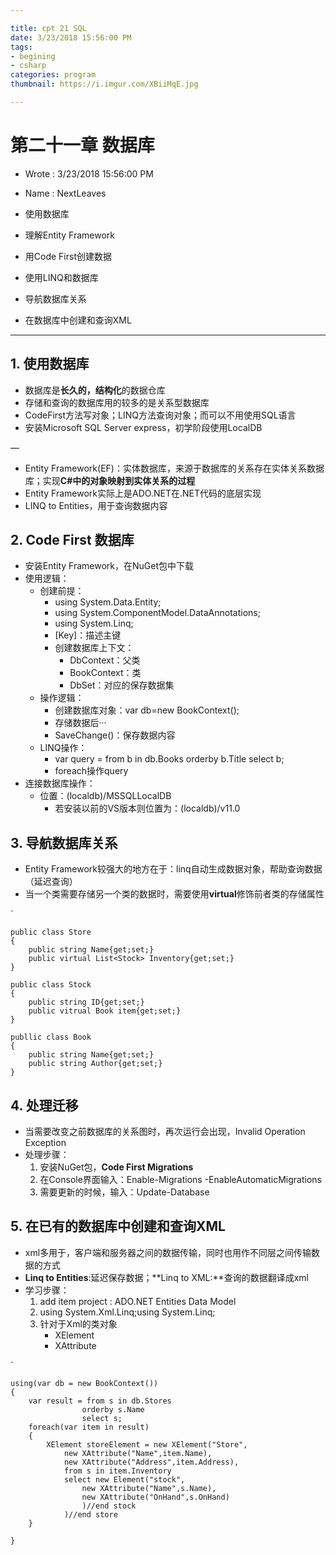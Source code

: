 ```yaml
---

title: cpt 21 SQL
date: 3/23/2018 15:56:00 PM 
tags:
- begining
- csharp
categories: program
thumbnail: https://i.imgur.com/XBiiMqE.jpg

---
```


# 第二十一章 数据库 #

* Wrote : 3/23/2018 15:56:00 PM 
* Name  : NextLeaves

* 使用数据库
* 理解Entity Framework
* 用Code First创建数据
* 使用LINQ和数据库
* 导航数据库关系
* 在数据库中创建和查询XML

---

## 1. 使用数据库 ##

* 数据库是**长久的，结构化**的数据仓库
* 存储和查询的数据库用的较多的是关系型数据库
* CodeFirst方法写对象；LINQ方法查询对象；而可以不用使用SQL语言
* 安装Microsoft SQL Server express，初学阶段使用LocalDB

—

* Entity Framework(EF)：实体数据库，来源于数据库的关系存在实体关系数据库；实现**C#中的对象映射到实体关系的过程**
* Entity Framework实际上是ADO.NET在.NET代码的底层实现
* LINQ to Entities，用于查询数据内容

## 2. Code First 数据库 ##

* 安装Entity Framework，在NuGet包中下载
* 使用逻辑：
	* 创建前提：
		* using System.Data.Entity;
		* using System.ComponentModel.DataAnnotations;
		* using System.Linq;
		* [Key]：描述主键
		* 创建数据库上下文：
			* DbContext：父类
			* BookContext：类
			* DbSet<T>：对应的保存数据集
	* 操作逻辑：
		* 创建数据库对象：var db=new BookContext();
		*  存储数据后···
		*  SaveChange()：保存数据内容
	*  LINQ操作：
		*  var query = from b in db.Books orderby b.Title select b;
		*  foreach操作query
*  连接数据库操作：
	*  位置：(localdb)/MSSQLLocalDB
		*  若安装以前的VS版本则位置为：(localdb)/v11.0

## 3. 导航数据库关系 ##

* Entity Framework较强大的地方在于：linq自动生成数据对象，帮助查询数据（延迟查询）
* 当一个类需要存储另一个类的数据时，需要使用**virtual**修饰前者类的存储属性

`

	public class Store
	{
		public string Name{get;set;}
		public virtual List<Stock> Inventory{get;set;}
	}
	
	public class Stock
	{
		public string ID{get;set;}
		public vitrual Book item{get;set;}
	}
	
	publlic class Book
	{
		public string Name{get;set;}
		public string Author{get;set;}
	}
	
## 4. 处理迁移 ##

* 当需要改变之前数据库的关系图时，再次运行会出现，Invalid Operation Exception
* 处理步骤：
	1. 安装NuGet包，**Code First Migrations**
	2. 在Console界面输入：Enable-Migrations -EnableAutomaticMigrations
	3. 需要更新的时候，输入：Update-Database

## 5. 在已有的数据库中创建和查询XML ##

* xml多用于，客户端和服务器之间的数据传输，同时也用作不同层之间传输数据的方式
* **Linq to Entities**:延迟保存数据；**Linq to XML:**查询的数据翻译成xml
* 学习步骤：
	1. add item project : ADO.NET Entities Data Model
	2. using System.Xml.Linq;using System.Linq;
	3. 针对于Xml的类对象
		* XElement
		* XAttribute

`

	using(var db = new BookContext())
	{
		var result = from s in db.Stores
					orderby s.Name
					select s;
		foreach(var item in result)
		{
			XElement storeElement = new XElement("Store",
				new XAttribute("Name",item.Name),
				new XAttribute("Address",item.Address),
				from s in item.Inventory
				select new Element("stock",
					new XAttribute("Name",s.Name),
					new XAttribute("OnHand",s.OnHand)
					)//end stock
				)//end store
		}			
		
	}		
